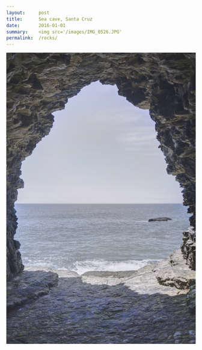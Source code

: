 ```yaml
---
layout:     post
title:      Sea cave, Santa Cruz
date:       2016-01-01
summary:    <img src='/images/IMG_0526.JPG'
permalink:  /rocks/
---
```


![rocks](/images/DSC_5370_1_2_fused.jpg)